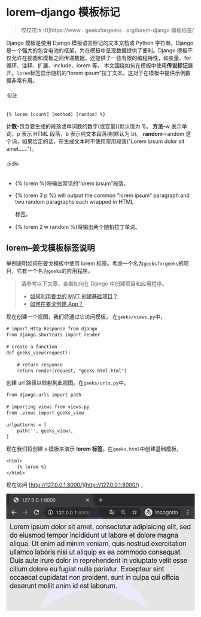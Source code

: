 # lorem–django 模板标记

> 哎哎哎:# t0]https://www . geeksforgeeks . org/lorem-django 模板标签/

Django 模板是使用 Django 模板语言标记的文本文档或 Python 字符串。Django 是一个强大的包含电池的框架，为在模板中呈现数据提供了便利。Django 模板不仅允许在视图和模板之间传递数据，还提供了一些有限的编程特性，如变量、for 循环、注释、扩展、include、lorem 等。
本文围绕如何在模板中使用**传说标记**展开。`lorem`标签显示随机的“lorem ipsum”拉丁文本。这对于在模板中提供示例数据非常有用。

###### 句法

```
{% lorem [count] [method] [random] %}

```

**计数**–包含要生成的段落或单词数的数字(或变量)(默认值为 1)。
**方法**–w 表示单词，p 表示 HTML 段落，b 表示纯文本段落块(默认为 b)。
**random**–random 这个词，如果给定的话，在生成文本时不使用常用段落(“Lorem ipsum dolor sit amet……”)。

###### 示例–

*   {% lorem %}将输出常见的“lorem ipsum”段落。
*   {% lorem 3 p %} will output the common “lorem ipsum” paragraph and two random paragraphs each wrapped in HTML

    标签。

*   {% lorem 2 w random %}将输出两个随机拉丁单词。

## lorem–姜戈模板标签说明

举例说明如何在姜戈模板中使用 lorem 标签。考虑一个名为`geeksforgeeks`的项目，它有一个名为`geeks`的应用程序。

> 请参考以下文章，查看如何在 Django 中创建项目和应用程序。
> 
> *   [如何利用姜戈的 MVT 创建基础项目？](https://www.geeksforgeeks.org/how-to-create-a-basic-project-using-mvt-in-django/)
> *   [如何在姜戈创建 App？](https://www.geeksforgeeks.org/how-to-create-an-app-in-django/)

现在创建一个视图，我们将通过它访问模板，
在`geeks/views.py`中，

```
# import Http Response from django
from django.shortcuts import render

# create a function
def geeks_view(request):

    # return response
    return render(request, "geeks.html.html")
```

创建 url 路径以映射到此视图。在`geeks/urls.py`中，

```
from django.urls import path

# importing views from views.py
from .views import geeks_view

urlpatterns = [
    path('', geeks_view),
]
```

现在我们将创建 s 模板来演示 **lorem 标签**。在`geeks.html`中创建基础模板，

```
<html>
    {% lorem %}
</html>
```

现在访问 [http://127.0.0.1:8000/](http://127.0.0.1:8000/) ，

![lorem-Django-Template-Tags](img/17eca384a1e305b4a0a46f73654d4bed.png)